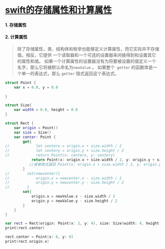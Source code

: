 # [swift的存储属性和计算属性](https://github.com/miss-shiyi/miss-shiyi/issues/4)

#### 1. 存储属性




#### 2. 计算属性
> 除了存储属性，类、结构体和枚举也能够定义计算属性，而它实际并不存储值。相反，它提供
一个读取器和一个可选的设置器来间接得到和设置其它的属性和值。
> 如果一个计算属性的设置器没有为将要被设置的值定义一个名字，那么它将被默认命名为`newValue` 。
> 如果整个` getter` 的函数体是一个单一的表达式，那么 `getter` 隐式返回这个表达式。

```swift
struct Point {
    var x = 0.0, y = 0.0
    
}

struct Size{
    var width = 0.0, height = 0.0
}

struct Rect {
    var origin = Point()
    var size = Size()
    var center: Point {
        get{
//            let centerx = origin.x + size.width / 2
//            let centery = origin.y + size.height / 2
//            return Point(x: centerx, y: centery)
            return Point(x: origin.x + size.width / 2, y: origin.y + size.height / 2)
           //或者隐式返回 Point(x: origin.x + size.width / 2, y: origin.y + size.height / 2)
        }
//        set(newcenter){
//            origin.x = newcenter.x - size.width / 2
//            origin.y = newcenter.y - size.height / 2
//        }
        set{
            origin.x = newValue.x - size.width / 2
            origin.y = newValue.y - size.height / 2
        }
    }
}

var rect = Rect(origin: Point(x: 2, y: 4), size: Size(width: 4, height: 8))
print(rect.center)

rect.center = Point(x: 6, y: 9)
print(rect.origin.x)

```